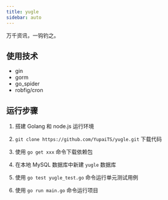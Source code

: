 ```yaml
---
title: yugle
sidebar: auto
---
```


万千资讯，一钩钓之。

## 使用技术

- gin
- gorm
- go_spider
- robfig/cron

## 运行步骤

1. 搭建 Golang 和 node.js 运行环境

1. `git clone https://github.com/YupaiTS/yugle.git` 下载代码

1. 使用 `go get xxx` 命令下载依赖包

1. 在本地 MySQL 数据库中新建 `yugle` 数据库

1. 使用 `go test yugle_test.go` 命令运行单元测试用例

1. 使用 `go run main.go` 命令运行项目